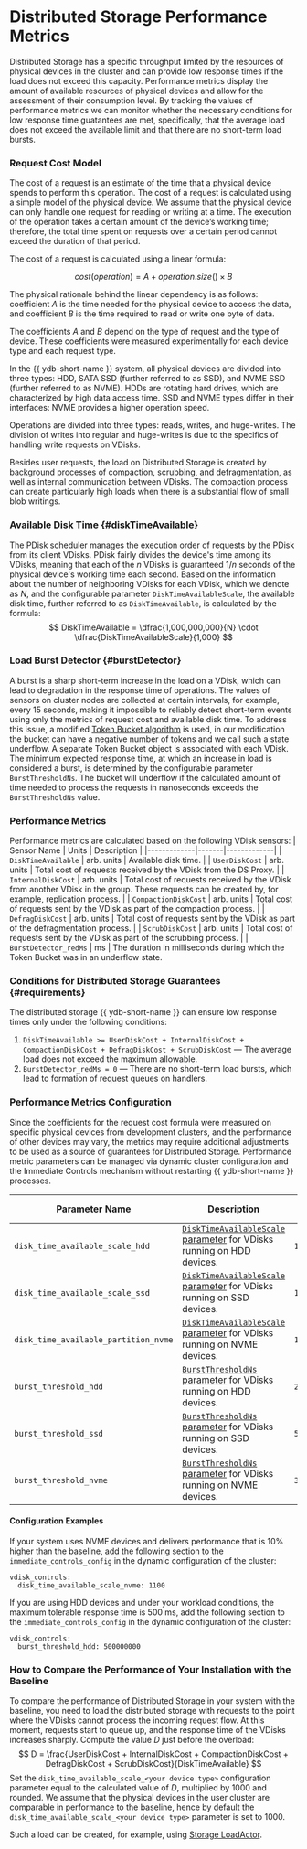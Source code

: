 # Distributed Storage Performance Metrics

Distributed Storage has a specific throughput limited by the resources of physical devices in the cluster and can provide low response times if the load does not exceed this capacity. Performance metrics display the amount of available resources of physical devices and allow for the assessment of their consumption level. By tracking the values of performance metrics we can monitor whether the necessary conditions for low response time guatantees are met, specifically, that the average load does not exceed the available limit and that there are no short-term load bursts.

### Request Cost Model

The cost of a request is an estimate of the time that a physical device spends to perform this operation. The cost of a request is calculated using a simple model of the physical device. We assume that the physical device can only handle one request for reading or writing at a time. The execution of the operation takes a certain amount of the device’s working time; therefore, the total time spent on requests over a certain period cannot exceed the duration of that period.

The cost of a request is calculated using a linear formula:

$$
cost(operation) = A + operation.size() \times B
$$

The physical rationale behind the linear dependency is as follows: coefficient $A$ is the time needed for the physical device to access the data, and coefficient $B$ is the time required to read or write one byte of data.

The coefficients $A$ and $B$ depend on the type of request and the type of device. These coefficients were measured experimentally for each device type and each request type.

In the {{ ydb-short-name }} system, all physical devices are divided into three types: HDD, SATA SSD (further referred to as SSD), and NVME SSD (further referred to as NVME). HDDs are rotating hard drives, which are characterized by high data access time. SSD and NVME types differ in their interfaces: NVME provides a higher operation speed.

Operations are divided into three types: reads, writes, and huge-writes. The division of writes into regular and huge-writes is due to the specifics of handling write requests on VDisks.

Besides user requests, the load on Distributed Storage is created by background processes of compaction, scrubbing, and defragmentation, as well as internal communication between VDisks. The compaction process can create particularly high loads when there is a substantial flow of small blob writings.

### Available Disk Time {#diskTimeAvailable}

The PDisk scheduler manages the execution order of requests by the PDisk from its client VDisks. PDisk fairly divides the device's time among its VDisks, meaning that each of the $n$ VDisks is guaranteed $1/n$ seconds of the physical device's working time each second. Based on the information about the number of neighboring VDisks for each VDisk, which we denote as $N$, and the configurable parameter `DiskTimeAvailableScale`, the available disk time, further referred to as `DiskTimeAvailable`, is calculated by the formula:
$$
    DiskTimeAvailable = \dfrac{1,000,000,000}{N} \cdot \dfrac{DiskTimeAvailableScale}{1,000}
$$

### Load Burst Detector {#burstDetector}

A burst is a sharp short-term increase in the load on a VDisk, which can lead to degradation in the response time of operations. The values of sensors on cluster nodes are collected at certain intervals, for example, every 15 seconds, making it impossible to reliably detect short-term events using only the metrics of request cost and available disk time. To address this issue, a modified [Token Bucket algorithm](https://en.wikipedia.org/wiki/Token_bucket) is used, in our modification the bucket can have a negative number of tokens and we call such a state underflow. A separate Token Bucket object is associated with each VDisk. The minimum expected response time, at which an increase in load is considered a burst, is determined by the configurable parameter `BurstThresholdNs`. The bucket will underflow if the calculated amount of time needed to process the requests in nanoseconds exceeds the `BurstThresholdNs` value.

### Performance Metrics

Performance metrics are calculated based on the following VDisk sensors:
| Sensor Name | Units | Description |
|-------------|-------|-------------|
| `DiskTimeAvailable` | arb. units | Available disk time. |
| `UserDiskCost` | arb. units | Total cost of requests received by the VDisk from the DS Proxy. |
| `InternalDiskCost` | arb. units | Total cost of requests received by the VDisk from another VDisk in the group. These requests can be created by, for example, replication process. |
| `CompactionDiskCost` | arb. units | Total cost of requests sent by the VDisk as part of the compaction process. |
| `DefragDiskCost` | arb. units | Total cost of requests sent by the VDisk as part of the defragmentation process. |
| `ScrubDiskCost` | arb. units | Total cost of requests sent by the VDisk as part of the scrubbing process. |
| `BurstDetector_redMs` | ms | The duration in milliseconds during which the Token Bucket was in an underflow state.

### Conditions for Distributed Storage Guarantees {#requirements}

The distributed storage {{ ydb-short-name }} can ensure low response times only under the following conditions:

1. `DiskTimeAvailable >= UserDiskCost + InternalDiskCost + CompactionDiskCost + DefragDiskCost + ScrubDiskCost` — The average load does not exceed the maximum allowable.
2. `BurstDetector_redMs = 0` — There are no short-term load bursts, which lead to formation of request queues on handlers.

### Performance Metrics Configuration

Since the coefficients for the request cost formula were measured on specific physical devices from development clusters, and the performance of other devices may vary, the metrics may require additional adjustments to be used as a source of guarantees for Distributed Storage. Performance metric parameters can be managed via dynamic cluster configuration and the Immediate Controls mechanism without restarting {{ ydb-short-name }} processes.

| Parameter Name | Description | Default Value |
|----------------|-------------|---------------|
| `disk_time_available_scale_hdd` | [`DiskTimeAvailableScale` parameter](#diskTimeAvailable) for VDisks running on HDD devices. | `1000` |
| `disk_time_available_scale_ssd` | [`DiskTimeAvailableScale` parameter](#diskTimeAvailable) for VDisks running on SSD devices. | `1000` |
| `disk_time_available_partition_nvme` | [`DiskTimeAvailableScale` parameter](#diskTimeAvailable) for VDisks running on NVME devices. | `1000` |
| `burst_threshold_hdd` | [`BurstThresholdNs` parameter](#burstDetector) for VDisks running on HDD devices. | `200000000` |
| `burst_threshold_ssd` | [`BurstThresholdNs` parameter](#burstDetector) for VDisks running on SSD devices. | `50000000` |
| `burst_threshold_nvme` | [`BurstThresholdNs` parameter](#burstDetector) for VDisks running on NVME devices. | `32000000` |

#### Configuration Examples

If your system uses NVME devices and delivers performance that is 10% higher than the baseline, add the following section to the `immediate_controls_config` in the dynamic configuration of the cluster:

```
vdisk_controls:
  disk_time_available_scale_nvme: 1100
```

If you are using HDD devices and under your workload conditions, the maximum tolerable response time is 500 ms, add the following section to the `immediate_controls_config` in the dynamic configuration of the cluster:

```
vdisk_controls:
  burst_threshold_hdd: 500000000
```

### How to Compare the Performance of Your Installation with the Baseline

To compare the performance of Distributed Storage in your system with the baseline, you need to load the distributed storage with requests to the point where the VDisks cannot process the incoming request flow. At this moment, requests start to queue up, and the response time of the VDisks increases sharply. Compute the value $D$ just before the overload:
$$
D = \frac{UserDiskCost + InternalDiskCost + CompactionDiskCost + DefragDiskCost + ScrubDiskCost}{DiskTimeAvailable}
$$
Set the `disk_time_available_scale_<your device type>` configuration parameter equal to the calculated value of $D$, multiplied by 1000 and rounded. We assume that the physical devices in the user cluster are comparable in performance to the baseline, hence by default the `disk_time_available_scale_<your device type>` parameter is set to 1000.

Such a load can be created, for example, using [Storage LoadActor](../../../contributor/load-actors-storage.md).


